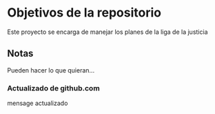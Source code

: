 # Objetivos de la repositorio

Este proyecto se encarga de manejar los planes de la liga de la justicia


## Notas
Pueden hacer lo que quieran...

### Actualizado de github.com
mensage actualizado
